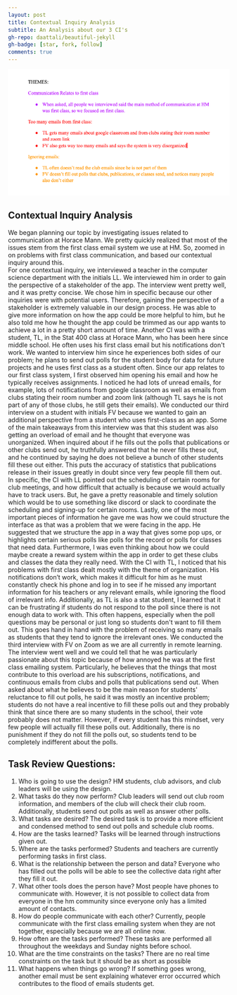 ```yaml
---
layout: post
title: Contextual Inquiry Analysis
subtitle: An Analysis about our 3 CI's
gh-repo: daattali/beautiful-jekyll
gh-badge: [star, fork, follow]
comments: true
---
```

![Our Affinity Diagram](AffinityDiagram.png)
## Contextual Inquiry Analysis
   We began planning our topic by investigating issues related to communication at Horace Mann. We pretty quickly realized that most of the issues stem from the first class email system we use at HM. So, zoomed in on problems with first class communication, and based our contextual inquiry around this.
   \
         For one contextual inquiry, we interviewed a teacher in the computer science department with the initials LL. We interviewed him in order to gain the perspective of a stakeholder of the app. The interview went pretty well, and it was pretty concise. We chose him in specific because our other inquiries were with potential users. Therefore, gaining the perspective of a stakeholder is extremely valuable in our design process. He was able to give more information on how the app could be more helpful to him, but he also told me how he thought the app could be trimmed as our app wants to achieve a lot in a pretty short amount of time. Another CI was with a student, TL, in the Stat 400 class at Horace Mann, who has been here since middle school. He often uses his first class email but his notifications don't work. We wanted to interview him since he experiences both sides of our problem; he plans to send out polls for the student body for data for future projects  and he uses first class as a student often. Since our app relates to our first class system, I first observed him opening his email and how he typically receives assignments. I noticed he had lots of unread emails, for example, lots of notifications from google classroom as well as emails from clubs stating their room number and zoom link (although TL says he is not part of any of those clubs, he still gets their emails). We conducted our third interview on a student with initials FV because we wanted to gain an additional perspective from a student who uses first-class as an app. Some of the main takeaways from this interview was that this student was also getting an overload of email and he thought that everyone was unorganized. When inquired about if he fills out the polls that publications or other clubs send out, he truthfully answered that he never fills these out, and he continued by saying he does not believe a bunch of other students fill these out either. This puts the accuracy of statistics that publications release in their issues greatly in doubt since very few people fill them out. 
         \
         In specific, the CI with LL pointed out the scheduling of certain rooms for club meetings, and how difficult that actually is because we would actually have to track users. But, he gave a pretty reasonable and timely solution which would be to use something like discord or slack to coordinate the scheduling and signing-up for certain rooms. Lastly, one of the most important pieces of information he gave me was how we could structure the interface as that was a problem that we were facing in the app. He suggested that we structure the app in a way that gives some pop ups, or highlights certain serious polls like polls for the record or polls for classes that need data. Furthermore, I was even thinking about how we could maybe create a reward system within the app in order to get these clubs and classes the data they really need. With the CI with TL, I noticed that his problems with first class dealt mostly with the theme of organization. His notifications don’t work, which makes it difficult for him as he must constantly check his phone and log in to see if he missed any important information for his teachers or any relevant emails, while ignoring the flood of irrelevant info. Additionally, as TL is also a stat student, I learned that it can be frustrating if students do not respond to the poll since there is not enough data to work with. This often happens, especially when the poll questions may be personal or just long so students don't want to fill them out. This goes hand in hand with the problem of receiving so many emails as students that they tend to ignore the irrelevant ones. We conducted the third interview with FV on Zoom as we are all currently in remote learning. The interview went well and we could tell that he was particularly passionate about this topic because of how annoyed he was at the first class emailing system. Particularly, he believes that the things that most contribute to this overload are his subscriptions, notifications, and continuous emails from clubs and polls that publications send out. When asked about what he believes to be the main reason for students' reluctance to fill out polls, he said it was mostly an incentive problem; students do not have a real incentive to fill these polls out and they probably think that since there are so many students in the school, their vote probably does not matter. However, if every student has this mindset, very few people will actually fill these polls out. Additionally, there is no punishment if they do not fill the polls out, so students tend to be completely indifferent about the polls. 
         
## Task Review Questions:
1. Who is going to use the design? 
HM students, club advisors, and club leaders will be using the design. 
2. What tasks do they now perform? 
Club leaders will send out club room information, and members of the club will check their club room. Additionally, students send out polls as well as answer other polls.
3. What tasks are desired? 
The desired task is to provide a more efficient and condensed method to send out polls and schedule club rooms.
4. How are the tasks learned? 
Tasks will be learned through instructions given out.
5. Where are the tasks performed?
Students and teachers are currently performing tasks in first class.
6. What is the relationship between the person and data? 
Everyone who has filled out the polls will be able to see the collective data right after they fill it out.
7. What other tools does the person have?
Most people have phones to communicate with. However, it is not possible to collect data from everyone in the hm community since everyone only has a limited amount of contacts.
8. How do people communicate with each other?
Currently, people communicate with the first class emailing system when they are not together, especially because we are all online now. 
9. How often are the tasks performed?
These tasks are performed all throughout the weekdays and Sunday nights before school. 
10. What are the time constraints on the tasks?
There are no real time constraints on the task but it should be as short as possible 
11. What happens when things go wrong? 
If something goes wrong, another email must be sent explaining whatever error occurred which contributes to the flood of emails students get. 



